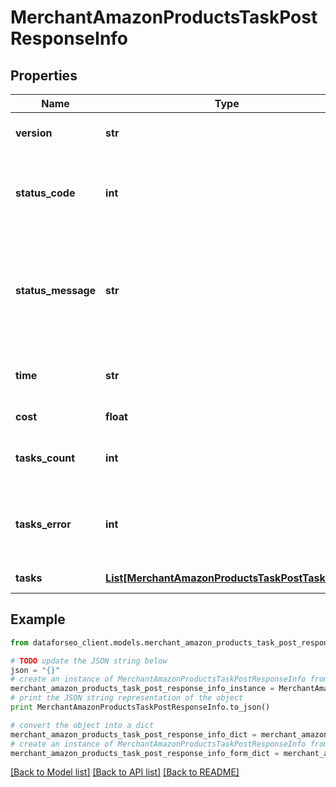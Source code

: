 # MerchantAmazonProductsTaskPostResponseInfo


## Properties

Name | Type | Description | Notes
------------ | ------------- | ------------- | -------------
**version** | **str** | the current version of the API | [optional] 
**status_code** | **int** | general status code you can find the full list of the response codes here | [optional] 
**status_message** | **str** | general informational message you can find the full list of general informational messages here | [optional] 
**time** | **str** | total execution time, seconds | [optional] 
**cost** | **float** | total tasks cost, USD | [optional] 
**tasks_count** | **int** | the number of tasks in the tasks array | [optional] 
**tasks_error** | **int** | the number of tasks in the tasks array returned with an error | [optional] 
**tasks** | [**List[MerchantAmazonProductsTaskPostTaskInfo]**](MerchantAmazonProductsTaskPostTaskInfo.md) | array of tasks | [optional] 

## Example

```python
from dataforseo_client.models.merchant_amazon_products_task_post_response_info import MerchantAmazonProductsTaskPostResponseInfo

# TODO update the JSON string below
json = "{}"
# create an instance of MerchantAmazonProductsTaskPostResponseInfo from a JSON string
merchant_amazon_products_task_post_response_info_instance = MerchantAmazonProductsTaskPostResponseInfo.from_json(json)
# print the JSON string representation of the object
print MerchantAmazonProductsTaskPostResponseInfo.to_json()

# convert the object into a dict
merchant_amazon_products_task_post_response_info_dict = merchant_amazon_products_task_post_response_info_instance.to_dict()
# create an instance of MerchantAmazonProductsTaskPostResponseInfo from a dict
merchant_amazon_products_task_post_response_info_form_dict = merchant_amazon_products_task_post_response_info.from_dict(merchant_amazon_products_task_post_response_info_dict)
```
[[Back to Model list]](../README.md#documentation-for-models) [[Back to API list]](../README.md#documentation-for-api-endpoints) [[Back to README]](../README.md)


